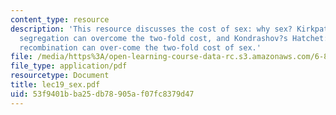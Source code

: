 ```yaml
---
content_type: resource
description: 'This resource discusses the cost of sex: why sex? Kirkpatrick?s Rocket:
  segregation can overcome the two-fold cost, and Kondrashov?s Hatchet: benefits of
  recombination can over-come the two-fold cost of sex.'
file: /media/https%3A/open-learning-course-data-rc.s3.amazonaws.com/6-877j-computational-evolutionary-biology-fall-2005/53f9401bba25db78905af07fc8379d47_lec19_sex.pdf
file_type: application/pdf
resourcetype: Document
title: lec19_sex.pdf
uid: 53f9401b-ba25-db78-905a-f07fc8379d47
---
```

